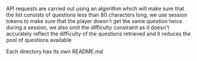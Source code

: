 API requests are carried out using an algorithm which will make sure that the list consists of questions less than 80 characters long, we use session tokens to make sure that the player doesn't get the same question twice during a session, we also omit the difficulty constraint as it doesn't accurately reflect the difficulty of the questions retrieved and it reduces the pool of questions available

Each directory has its own README.md